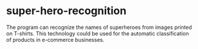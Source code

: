 # super-hero-recognition
The program can recognize the names of superheroes from images printed on T-shirts. This technology could be used for the automatic classification of products in e-commerce businesses.
